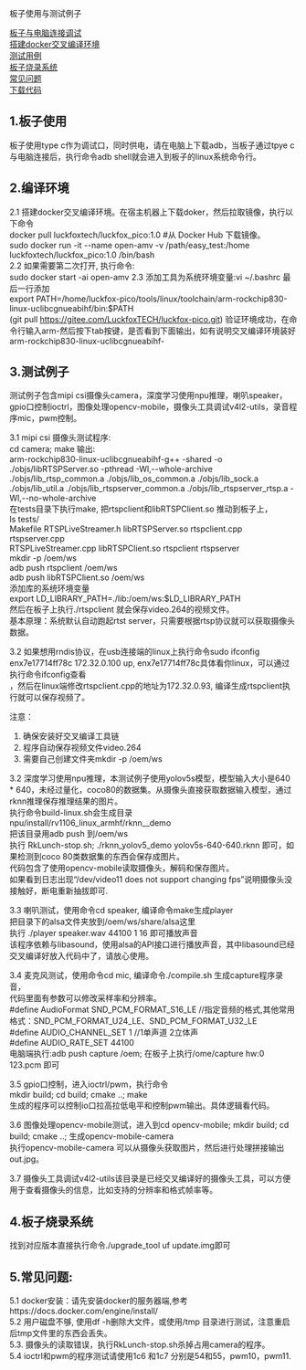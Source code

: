   
板子使用与测试例子  
  
[板子与电脑连接调试](#1.板子使用)  
[搭建docker交叉编译环境](#2.编译环境)  
[测试用例](#3.测试例子)    
[板子烧录系统](#4.板子烧录系统)  
[常见问题](#5.常见问题)  
[下载代码](https://github.com/dreamflyforever/open_amv/releases/download/v1.0.0/open_amv.tar.gz) 
  
## 1.板子使用  
板子使用type c作为调试口，同时供电，请在电脑上下载adb，当板子通过tpye c与电脑连接后，执行命令adb shell就会进入到板子的linux系统命令行。  
  
## 2.编译环境  
2.1 搭建docker交叉编译环境。在宿主机器上下载doker，然后拉取镜像，执行以下命令  
docker pull luckfoxtech/luckfox_pico:1.0      #从 Docker Hub 下载镜像。  
sudo docker run -it --name open-amv -v /path/easy_test:/home luckfoxtech/luckfox_pico:1.0 /bin/bash  
2.2 如果需要第二次打开, 执行命令:  
sudo docker start -ai open-amv
2.3 添加工具为系统环境变量:vi ~/.bashrc 最后一行添加  
export PATH=/home/luckfox-pico/tools/linux/toolchain/arm-rockchip830-linux-uclibcgnueabihf/bin:$PATH  
(git pull https://gitee.com/LuckfoxTECH/luckfox-pico.git)
验证环境成功，在命令行输入arm-然后按下tab按键，是否看到下面输出，如有说明交叉编译环境装好  
arm-rockchip830-linux-uclibcgnueabihf-    
  
## 3.测试例子  
测试例子包含mipi csi摄像头camera，深度学习使用npu推理，喇叭speaker，gpio口控制ioctrl，图像处理opencv-mobile，摄像头工具调试v4l2-utils，录音程序mic，pwm控制。    

3.1 mipi csi 摄像头测试程序:  
cd camera; make 输出:   
arm-rockchip830-linux-uclibcgnueabihf-g++ -shared -o ./objs/libRTSPServer.so -pthread -Wl,--whole-archive ./objs/lib_rtsp_common.a ./objs/lib_os_common.a ./objs/lib_sock.a ./objs/lib_util.a ./objs/lib_rtspserver_common.a ./objs/lib_rtspserver_rtsp.a -Wl,--no-whole-archive  
在tests目录下执行make, 把rtspclient和libRTSPClient.so 推动到板子上，  
ls tests/  
Makefile              RTSPLiveStreamer.h  libRTSPServer.so  rtspclient.cpp  rtspserver.cpp  
RTSPLiveStreamer.cpp  libRTSPClient.so    rtspclient        rtspserver  
mkdir -p /oem/ws  
adb push rtspclient /oem/ws  
adb push libRTSPClient.so /oem/ws  
添加库的系统环境变量  
export LD_LIBRARY_PATH=./lib:/oem/ws:$LD_LIBRARY_PATH  
然后在板子上执行./rtspclient 就会保存video.264的视频文件。  
基本原理：系统默认自动跑起rtst server，只需要根据rtsp协议就可以获取摄像头数据。  

3.2 如果想用rndis协议，在usb连接端的linux上执行命令sudo ifconfig  enx7e17714ff78c 172.32.0.100 up, enx7e17714ff78c具体看你linux，可以通过执行命令ifconfig查看   
，然后在linux端修改rtspclient.cpp的地址为172.32.0.93, 编译生成rtspclient执行就可以保存视频了。  

注意：  
1. 确保安装好交叉编译工具链  
2. 程序自动保存视频文件video.264  
3. 需要自己创建文件夹mkdir -p /oem/ws  

3.2 深度学习使用npu推理，本测试例子使用yolov5s模型，模型输入大小是640 * 640，未经过量化，coco80的数据集。从摄像头直接获取数据输入模型，通过rknn推理保存推理结果的图片。  
执行命令build-linux.sh会生成目录  
npu/install/rv1106_linux_armhf/rknn__demo  
把该目录用adb push 到/oem/ws  
执行 RkLunch-stop.sh; ./rknn_yolov5_demo yolov5s-640-640.rknn 即可，如果检测到coco 80类数据集的东西会保存成图片。  
代码包含了使用opencv-mobile读取摄像头，解码和保存图片。  
如果看到日志出现“/dev/video11 does not support changing fps”说明摄像头没接触好，断电重新抽拔即可.

3.3 喇叭测试，使用命令cd speaker, 编译命令make生成player  
把目录下的alsa文件夹放到/oem/ws/share/alsa这里  
执行 ./player speaker.wav 44100 1 16 即可播放声音  
该程序依赖与libasound，使用alsa的API接口进行播放声音，其中libasound已经交叉编译好放入代码中了，请放心使用。  
  
3.4 麦克风测试，使用命令cd mic, 编译命令./compile.sh 生成capture程序录音，  
代码里面有参数可以修改采样率和分辨率。  
#define AudioFormat SND_PCM_FORMAT_S16_LE  //指定音频的格式,其他常用格式：SND_PCM_FORMAT_U24_LE、SND_PCM_FORMAT_U32_LE  
#define AUDIO_CHANNEL_SET   1  			  //1单声道   2立体声  
#define AUDIO_RATE_SET 44100    
电脑端执行:adb push capture /oem; 在板子上执行/ome/capture hw:0 123.pcm 即可

3.5 gpio口控制，进入ioctrl/pwm，执行命令  
mkdir build; cd build; cmake ..; make  
生成的程序可以控制io口拉高拉低电平和控制pwm输出。具体逻辑看代码。  
  
3.6 图像处理opencv-mobile测试，进入到cd opencv-mobile; mkdir build; cd build; cmake ..; 生成opencv-mobile-camera  
执行opencv-mobile-camera 可以从摄像头获取图片，然后进行处理拼接输出out.jpg。  
  
3.7 摄像头工具调试v4l2-utils该目录是已经交叉编译好的摄像头工具，可以方便用于查看摄像头的信息，比如支持的分辨率和格式帧率等。  
  
## 4.板子烧录系统  
找到对应版本直接执行命令./upgrade_tool uf update.img即可  
  
## 5.常见问题:  
5.1 docker安装：请先安装docker的服务器端,参考https://docs.docker.com/engine/install/  
5.2 用户磁盘不够, 使用df -h删除大文件，或使用/tmp 目录进行测试，注意重启后tmp文件里的东西会丢失。  
5.3. 摄像头的读取错误，执行RkLunch-stop.sh杀掉占用camera的程序。  
5.4 ioctrl和pwm的程序测试请使用1c6 和1c7 分别是54和55，pwm10，pwm11.  
